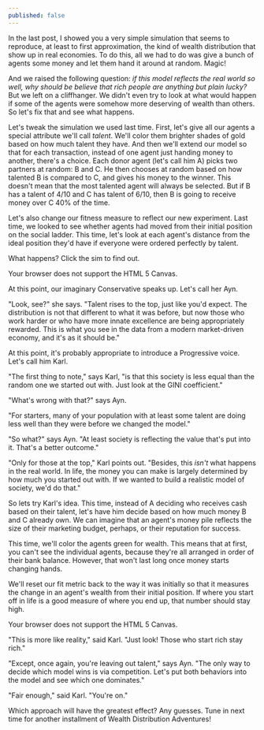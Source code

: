```yaml
---
published: false
---
```

In the last post, I showed you a very simple simulation that seems to reproduce, at least to first approximation, the kind of wealth distribution that show up in real economies. To do this, all we had to do was give a bunch of agents some money and let them hand it around at random. Magic! 

And we raised the following question: *if this model reflects the real world so well, why should be believe that rich people are anything but plain lucky?* But we left on a cliffhanger. We didn't even try to look at what would happen if some of the agents were somehow more deserving of wealth than others. So let's fix that and see what happens. 

Let's tweak the simulation we used last time. First, let's give all our agents a special attribute we'll call *talent*. We'll color them brighter shades of gold based on how much talent they have. And then we'll extend our model so that for each transaction, instead of one agent just handing money to another, there's a choice. Each donor agent (let's call him A) picks two partners at random: B and C. He then chooses at random based on how talented B is compared to C, and gives his money to the winner. This doesn't mean that the most talented agent will always be selected. But if B has a talent of 4/10 and C has talent of 6/10, then B is going to receive money over C 40% of the time. 

Let's also change our fitness measure to reflect our new experiment. Last time, we looked to see whether agents had moved from their initial position on the social ladder. This time, let's look at each agent's distance from the ideal position they'd have if everyone were ordered perfectly by talent. 

What happens? Click the sim to find out.

<canvas id="canvasWealthEntropyTalent" width="500" height="200">
 Your browser does not support the HTML 5 Canvas.
</canvas>
<script>
function simWealthEntropyTalent() {

  //SIM WRAPPER CONFIG =====================
  var state = 0;
  var timer;
  var canvas = document.getElementById('canvasWealthEntropyTalent');
  var context = canvas.getContext('2d');
  canvas.addEventListener('click', updateState, false);

  function updateState() {
    state = (state+1)%3;
    if (state == 0) {
      //Reset sim
      init();
    } else if (state == 1) {
      //Run sim
      timer = setInterval(update, 33);
    } else {
      //Stop sim
      clearInterval(timer);
    }
  }
  //=====================
  //SIM CODE =====================

  var agentList;
  var agentCount = 500;
  var wealthInit = 1000;
  var exchangesPerUpdate = 100;
  var maxExchange = 100;
  var gini = 0;
  var fit = 0;

  function init() {
    agentList = new Array();

    //Create agents
    for (var i = 0; i < agentCount; i++) {
      var agent = {
        wealth:(Math.random() * wealthInit * 2),
        talent:Math.random(),
        color:"#000000",
        rank: 0
      }
      agentList.push(agent);
    }

    //Sort agents by talent
    agentList.sort(function (a,b) {
      return a.talent - b.talent;
    });

    //Set color for agents based on talent
    for (var i = 0; i < agentCount; i++) {
      var agent = agentList[i];
      var redVal = Math.floor(agent.talent * 255.0);
      var greenVal = Math.floor(agent.talent * 255.0 * 0.9);
      agent.color = "rgb("+redVal+","+greenVal+",0)"
      agent.rank = i;
    }

    //Sort agents by wealth
    agentList.sort(function (a,b) {
      return a.wealth - b.wealth;
    });

    //Calculate wealth ineuality
    gini = calculateGini();

    //Calculate predictive power of measure
    fit = calculateFit();

    paint();
  }

  function update() {

    //Make wealth transfers
    for (var i = 0; i < exchangesPerUpdate; i++) {
      var exchangeAmount = Math.random() * maxExchange;

      var indexA = Math.floor(Math.random() * agentCount);
      var indexB = Math.floor(Math.random() * agentCount);
      var indexC = Math.floor(Math.random() * agentCount);
      var agentA = agentList[indexA];
      var agentB = agentList[indexB];
      var agentC = agentList[indexC];

      //If A can pay
      if (agentA.wealth >= exchangeAmount) {
        agentA.wealth -= exchangeAmount;

        //We pay the supplier with the most talent
        var talentSum = agentB.talent + agentC.talent;
        var fractionTalentB = agentB.talent/talentSum;

        if (Math.random() < fractionTalentB) {
          agentB.wealth += exchangeAmount;
        } else {
          agentC.wealth += exchangeAmount;
        }
      }
    }

    //Sort array by wealth
    agentList.sort(function (a,b) {
      return a.wealth - b.wealth;
    });

    //Calculate wealth inequality
    gini = calculateGini();

    //Calculate predictive power of measure
    fit = calculateFit();

    paint();
  }

  function calculateGini() {

    //Find total wealth
    var totalWealth = 0;
    for (var i = 0; i < agentCount; i++) {
      totalWealth += agentList[i].wealth;
    }

    //Find average wealth
    var meanWealth = totalWealth / agentCount;

    //Calculate mean difference from the average
    var totalDiff = 0;
    for (var i = 0; i < agentCount; i++) {
      totalDiff += Math.abs(meanWealth - agentList[i].wealth);
    }

    //Calculate GINI
    var inequality = totalDiff / (2 * totalWealth);

    return inequality;
  }

  function calculateFit() {

    var totalDiff = 0;
    for (var i = 0; i < agentCount; i++) {

      //Calculate distance from ideal for each agent
      var diff = Math.abs(i - agentList[i].rank);

      //Sum differences from ideal
      totalDiff += diff;
    }

    //Find mean difference
    var meanDiff = totalDiff / agentCount;
    var scaledMean = meanDiff / agentCount;

    var fit = 1 - (2 * scaledMean);
    return fit;
  }

  function paint() {
    //Paint background
    context.fillStyle = '#999999';
    context.fillRect(0, 0, canvas.width, canvas.height);

    //Find the maximum bar height
    var maxHeight = agentList[agentCount-1].wealth;

    //Determine scaling for bars
    var scaleHeight = canvas.height/maxHeight;
    var barWidth = canvas.width/agentCount;

    //Iterate over agents
    for (var i = 0; i < agentCount; i++) {
      var width = Math.floor(barWidth);
      // var height = Math.floor(agentList[i].wealth*scaleHeight);
      var height = Math.floor(agentList[i].wealth*scaleHeight);
      var x = Math.floor(i * barWidth);
      var y = canvas.height - height;

      //Display bar for each agent
      context.fillStyle = agentList[i].color;
      context.fillRect(x, y, width, height);
    }

    //Display GINI
    context.fillStyle = '#FFFFFF';
    context.font = '20px Arial';
    context.fillText("GINI: "+gini.toPrecision(2), 10, 30);

    //Display Fit
    context.fillStyle = '#FFEE00';
    context.fillText("Talent Fit: "+fit.toPrecision(2), 10, 50);

  }

  init();
  //=====================
}
simWealthEntropyTalent();
</script>

At this point, our imaginary Conservative speaks up. Let's call her Ayn. 

"Look, see?" she says. "Talent rises to the top, just like you'd expect. The distribution is not that different to what it was before, but now those who work harder or who have more innate excellence are being appropriately rewarded. This is what you see in the data from a modern market-driven economy, and it's as it should be."

At this point, it's probably appropriate to introduce a Progressive voice. Let's call him Karl.

"The first thing to note," says Karl, "is that this society is less equal than the random one we started out with. Just look at the GINI coefficient." 

"What's wrong with that?" says Ayn.

"For starters, many of your population with at least some talent are doing less well than they were before we changed the model."

"So what?" says Ayn. "At least society is reflecting the value that's put into it. That's a better outcome."

"Only for those at the top," Karl points out. "Besides, this *isn't* what happens in the real world. In life, the money you can make is largely determined by how much you started out with. If we wanted to build a realistic model of society, we'd do that."

So lets try Karl's idea. This time, instead of A deciding who receives cash based on their talent, let's have him decide based on how much money B and C already own. We can imagine that an agent's money pile reflects the size of their marketing budget, perhaps, or their reputation for success. 

This time, we'll color the agents green for wealth. This means that at first, you can't see the individual agents, because they're all arranged in order of their bank balance. However, that won't last long once money starts changing hands. 

We'll reset our fit metric back to the way it was initially so that it measures the change in an agent's wealth from their initial position. If where you start off in life is a good measure of where you end up, that number should stay high. 

<canvas id="canvasWealthEntropyMoney" width="500" height="200">
 Your browser does not support the HTML 5 Canvas.
</canvas>
<script>
function simWealthEntropyMoney() {

  //SIM WRAPPER CONFIG =====================
  var state = 0;
  var timer;
  var canvas = document.getElementById('canvasWealthEntropyMoney');
  var context = canvas.getContext('2d');
  canvas.addEventListener('click', updateState, false);

  function updateState() {
    state = (state+1)%3;
    if (state == 0) {
      //Reset sim
      init();
    } else if (state == 1) {
      //Run sim
      timer = setInterval(update, 33);
    } else {
      //Stop sim
      clearInterval(timer);
    }
  }
  //=====================
  //SIM CODE =====================

  var agentList;
  var agentCount = 500;
  var wealthInit = 1000;
  var exchangesPerUpdate = 100;
  var maxExchange = 100;
  var gini = 0;
  var fit = 0;

  function init() {
    agentList = new Array();

    //Create agents
    for (var i = 0; i < agentCount; i++) {
      var agent = {
        wealth:(Math.random() * wealthInit * 2),
        color:"#000000",
        rank: 0
      }
      agentList.push(agent);
    }

    //Sort agents
    agentList.sort(function (a,b) {
      return a.wealth - b.wealth;
    });

    //Set color for agents based on talent
    for (var i = 0; i < agentCount; i++) {
      var agent = agentList[i];
      var colorVal = Math.floor(((i) * 255.0) / agentCount);
      agent.color = "rgb(0,"+colorVal+",0)"
      agent.rank = i;
    }

    //Calculate wealth ineuality
    gini = calculateGini();

    //Calculate predictive power of measure
    fit = calculateFit();

    paint();
  }

  function update() {

    //Make wealth transfers
    for (var i = 0; i < exchangesPerUpdate; i++) {
      var exchangeAmount = Math.random() * maxExchange;

      var indexA = Math.floor(Math.random() * agentCount);
      var indexB = Math.floor(Math.random() * agentCount);
      var indexC = Math.floor(Math.random() * agentCount);
      var agentA = agentList[indexA];
      var agentB = agentList[indexB];
      var agentC = agentList[indexC];

      //If A can pay
      if (agentA.wealth >= exchangeAmount) {
        agentA.wealth -= exchangeAmount;

        //We pay the supplier with the most money
        var wealthSum = agentB.wealth + agentC.wealth;
        var fractionWealthB = agentB.wealth/wealthSum;

        if (Math.random() < fractionWealthB) {
          agentB.wealth += exchangeAmount;
        } else {
          agentC.wealth += exchangeAmount;
        }
      }
    }

    //Sort array by wealth
    agentList.sort(function (a,b) {
      return a.wealth - b.wealth;
    });

    //Calculate wealth inequality
    gini = calculateGini();

    //Calculate predictive power of measure
    fit = calculateFit();

    paint();
  }

  function calculateGini() {

    //Find total wealth
    var totalWealth = 0;
    for (var i = 0; i < agentCount; i++) {
      totalWealth += agentList[i].wealth;
    }

    //Find average wealth
    var meanWealth = totalWealth / agentCount;

    //Calculate mean difference from the average
    var totalDiff = 0;
    for (var i = 0; i < agentCount; i++) {
      totalDiff += Math.abs(meanWealth - agentList[i].wealth);
    }

    //Calculate GINI
    var inequality = totalDiff / (2 * totalWealth);

    return inequality;
  }

  function calculateFit() {

    var totalDiff = 0;
    for (var i = 0; i < agentCount; i++) {

      //Calculate distance from ideal for each agent
      var diff = Math.abs(i - agentList[i].rank);

      //Sum differences from ideal
      totalDiff += diff;
    }

    //Find mean difference
    var meanDiff = totalDiff / agentCount;
    var scaledMean = meanDiff / agentCount;

    var fit = 1 - (2 * scaledMean);
    return fit;
  }

  function paint() {
    //Paint background
    context.fillStyle = '#999999';
    context.fillRect(0, 0, canvas.width, canvas.height);

    //Sort Array
    agentList.sort(function (a,b) {
      return a.wealth - b.wealth;
    });

    //Find the maximum bar height
    var maxHeight = agentList[agentCount-1].wealth;

    //Determine scaling for bars
    var scaleHeight = canvas.height/maxHeight;
    var barWidth = canvas.width/agentCount;

    //Iterate over agents
    for (var i = 0; i < agentCount; i++) {
      var width = Math.floor(barWidth);
      // var height = Math.floor(agentList[i].wealth*scaleHeight);
      var height = Math.floor(agentList[i].wealth*scaleHeight);
      var x = Math.floor(i * barWidth);
      var y = canvas.height - height;

      //Display bar for each agent
      context.fillStyle = agentList[i].color;
      context.fillRect(x, y, width, height);
    }

    //Display GINI
    context.fillStyle = '#FFFFFF';
    context.font = '20px Arial';
    context.fillText("GINI: "+gini.toPrecision(2), 10, 30);

    //Display Fit
    context.fillStyle = '#00FF00';
    context.fillText("Wealth Fit: "+fit.toPrecision(2), 10, 50);
  }

  init();
  //=====================
}
simWealthEntropyMoney();
</script>

"This is more like reality," said Karl. "Just look! Those who start rich stay rich."

"Except, once again, you're leaving out talent," says Ayn. "The only way to decide which model wins is via competition. Let's put both behaviors into the model and see which one dominates."

"Fair enough," said Karl. "You're on."

Which approach will have the greatest effect? Any guesses. Tune in next time for another installment of Wealth Distribution Adventures!
